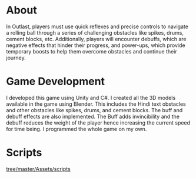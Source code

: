 # About

In Outlast, players must use quick reflexes and precise controls to navigate a rolling ball through a series of challenging obstacles like spikes, drums, cement blocks, etc. Additionally, players will encounter debuffs, which are negative effects that hinder their progress, and power-ups, which provide temporary boosts to help them overcome obstacles and continue their journey.

# Game Development 
I developed this game using Unity and C#. I created all the 3D models available in the game using Blender. This includes the Hindi text obstacles and other obstacles like spikes, drums, and cement blocks. The buff and debuff effects are also implemented. The Buff adds invincibility and the debuff reduces the weight of the player hence increasing the current speed for time being. I programmed the whole game on my own.

# Scripts
[tree/master/Assets/scripts](https://github.com/kinshuk122/Outlast_3D_Endless_Runner/tree/master/Assets/scripts)
